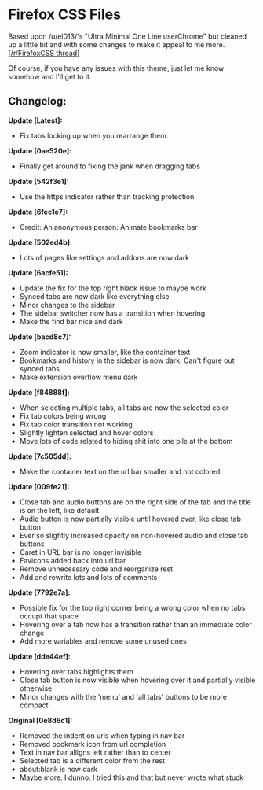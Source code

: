 # Firefox CSS Files

Based upon /u/el013/'s "Ultra Minimal One Line userChrome" but cleaned up a little bit and with some changes to make it appeal to me more. [[/r/FirefoxCSS thread]](https://www.reddit.com/r/FirefoxCSS/comments/g0o4sg/ultra_minimal_one_line_userchrome_macos_firefox/)

Of course, if you have any issues with this theme, just let me know somehow and I'll get to it.

## Changelog:

**Update [Latest]:**

- Fix tabs locking up when you rearrange them.

**Update [0ae520e]:**

- Finally get around to fixing the jank when dragging tabs

**Update [542f3e1]:**

- Use the https indicator rather than tracking protection

**Update [6fec1e7]:**

- Credit: An anonymous person: Animate bookmarks bar

**Update [502ed4b]:**

- Lots of pages like settings and addons are now dark

**Update [6acfe51]:**

- Update the fix for the top right black issue to maybe work
- Synced tabs are now dark like everything else
- Minor changes to the sidebar
- The sidebar switcher now has a transition when hovering
- Make the find bar nice and dark

**Update [bacd8c7]:**

- Zoom indicator is now smaller, like the container text
- Bookmarks and history in the sidebar is now dark. Can't figure out synced tabs
- Make extension overflow menu dark

**Update [f84888f]:**

- When selecting multiple tabs, all tabs are now the selected color
- Fix tab colors being wrong
- Fix tab color transition not working
- Slightly lighten selected and hover colors
- Move lots of code related to hiding shit into one pile at the bottom

**Update [7c505dd]:**

- Make the container text on the url bar smaller and not colored

**Update [009fe21]:**

- Close tab and audio buttons are on the right side of the tab and the title is on the left, like default
- Audio button is now partially visible until hovered over, like close tab button
- Ever so slightly increased opacity on non-hovered audio and close tab buttons
- Caret in URL bar is no longer invisible
- Favicons added back into url bar
- Remove unnecessary code and reorganize rest
- Add and rewrite lots and lots of comments

**Update [7792e7a]:**

- Possible fix for the top right corner being a wrong color when no tabs occupt that space
- Hovering over a tab now has a transition rather than an immediate color change
- Add more variables and remove some unused ones

**Update [dde44ef]:**

- Hovering over tabs highlights them
- Close tab button is now visible when hovering over it and partially visible otherwise
- Minor changes with the 'menu' and 'all tabs' buttons to be more compact

**Original [0e8d6c1]:**

- Removed the indent on urls when typing in nav bar
- Removed bookmark icon from url completion
- Text in nav bar alligns left rather than to center
- Selected tab is a different color from the rest
- about:blank is now dark
- Maybe more. I dunno. I tried this and that but never wrote what stuck
